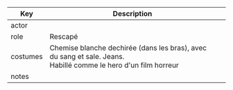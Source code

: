 | Key      | Description                                                                                                        |     |
| -------- | ------------------------------------------------------------------------------------------------------------------ | --- |
| actor    |                                                                                                                    |     |
| role     | Rescapé                                                                                                            |     |
| costumes | Chemise blanche dechirée (dans les bras), avec du sang et sale. Jeans. <br>Habillé comme le hero d'un film horreur |     |
| notes    |                                                                                                                    |     |
